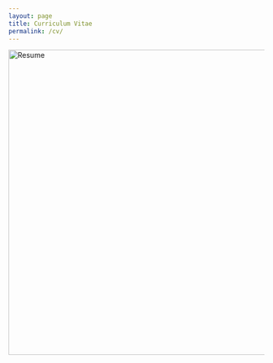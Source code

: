 ```yaml
---
layout: page
title: Curriculum Vitae
permalink: /cv/
---
```

<img src="jaketarnow.github.io/_pdfs/TarnowResume_Spring2017.pdf" alt="Resume" style="width:600px;height:600px;">
